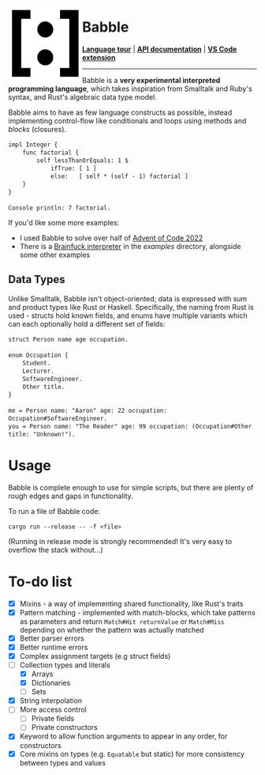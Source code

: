 <img
    src="res/logo.png"
    alt="Babble's logo, showing a colon character inside matching square braces - both items of punctuation which appear often in Babble code."
    width="150"
    height="150"
    align="left" />
    
# Babble

**[Language tour](doc/tour.bbl)** | **[API documentation](https://aaronc81.github.io/babble)** | **[VS Code extension](https://github.com/AaronC81/babble-vscode)**

<hr />

Babble is a **very experimental interpreted programming language**, which takes inspiration from
Smalltalk and Ruby's syntax, and Rust's algebraic data type model.

Babble aims to have as few language constructs as possible, instead implementing control-flow like
conditionals and loops using methods and _blocks_ (closures).

```
impl Integer {
    func factorial {
        self lessThanOrEquals: 1 $
            ifTrue: [ 1 ]
            else:   [ self * (self - 1) factorial ]
    }
}

Console println: 7 factorial.
```

If you'd like some more examples:

- I used Babble to solve over half of [Advent of Code 2022](https://github.com/AaronC81/advent-of-code-2022)
- There is a [Brainfuck interpreter](examples/brainfuck.bbl) in the _examples_ directory, alongside some other examples

## Data Types

Unlike Smalltalk, Babble isn't object-oriented; data is expressed with sum and product types like
Rust or Haskell. Specifically, the naming from Rust is used - structs hold known fields, and enums
have multiple variants which can each optionally hold a different set of fields:

```smalltalk
struct Person name age occupation.

enum Occupation {
    Student.
    Lecturer.
    SoftwareEngineer.
    Other title.
}

me = Person name: "Aaron" age: 22 occupation: Occupation#SoftwareEngineer.
you = Person name: "The Reader" age: 99 occupation: (Occupation#Other title: "Unknown!").
```

# Usage

Babble is complete enough to use for simple scripts, but there are plenty of rough edges and gaps in
functionality.

To run a file of Babble code:

```
cargo run --release -- -f <file>
```

(Running in release mode is strongly recommended! It's very easy to overflow the stack without...)

# To-do list

- [x] Mixins - a way of implementing shared functionality, like Rust's traits
- [x] Pattern matching - implemented with match-blocks, which take patterns as parameters and return
      `Match#Hit returnValue` or `Match#Miss` depending on whether the pattern was actually matched
- [x] Better parser errors
- [x] Better runtime errors
- [x] Complex assignment targets (e.g struct fields)
- [ ] Collection types and literals
    - [x] Arrays
    - [x] Dictionaries
    - [ ] Sets
- [x] String interpolation
- [ ] More access control
    - [ ] Private fields
    - [ ] Private constructors
- [x] Keyword to allow function arguments to appear in any order, for constructors
- [x] Core mixins on types (e.g. `Equatable` but static) for more consistency between types and values
